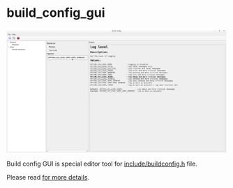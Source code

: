 build_config_gui
================

<p align="center">
    <img src="https://github.com/Gris87/ngos/blob/master/tools/qt/build_config_gui/Screenshot.png?raw=true" alt="Screenshot"/>
</p>

Build config GUI is special editor tool for [include/buildconfig.h](../../../include/buildconfig.h) file.

Please read [for more details](../../../docs/0.%20Intro/7.%20Tools/7.%20Build%20config%20GUI/README.md).
